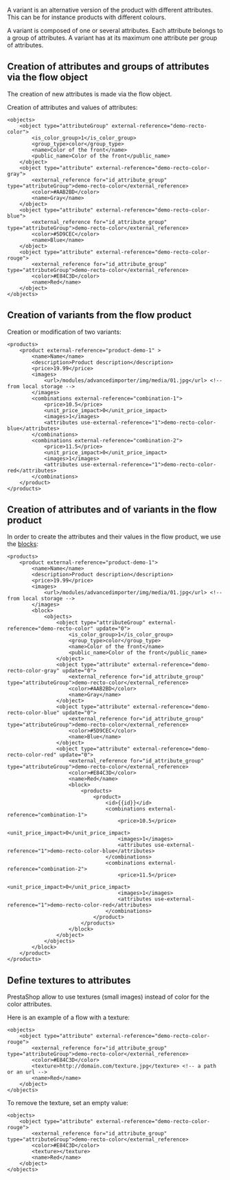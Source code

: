 A variant is an alternative version of the product with different attributes. This can be for instance products with different colours. 

A variant is composed of one or several attributes. Each attribute belongs to a group of attributes. A variant has at its maximum one attribute per group of attributes. 

## Creation of attributes and groups of attributes via the flow object

The creation of new attributes is made via the flow object.

Creation of attributes and values of attributes:

```
<objects>
	<object type="attributeGroup" external-reference="demo-recto-color">
		<is_color_group>1</is_color_group>
		<group_type>color</group_type>
		<name>Color of the front</name>
		<public_name>Color of the front</public_name>
	</object>
	<object type="attribute" external-reference="demo-recto-color-gray">
		<external_reference for="id_attribute_group" type="attributeGroup">demo-recto-color</external_reference>
		<color>#AAB2BD</color>
		<name>Gray</name>
	</object>
	<object type="attribute" external-reference="demo-recto-color-blue">
		<external_reference for="id_attribute_group" type="attributeGroup">demo-recto-color</external_reference>
		<color>#5D9CEC</color>
		<name>Blue</name>
	</object>
	<object type="attribute" external-reference="demo-recto-color-rouge">
		<external_reference for="id_attribute_group" type="attributeGroup">demo-recto-color</external_reference>
		<color>#E84C3D</color>
		<name>Red</name>
	</object>
</objects>
```

## Creation of variants from the flow product 

Creation or modification of two variants:

```
<products>
	<product external-reference="product-demo-1" >
		<name>Name</name>
		<description>Product description</description>
		<price>19.99</price>
		<images>
			<url>/modules/advancedimporter/img/media/01.jpg</url> <!-- from local storage -->
		</images>
		<combinations external-reference="combination-1">
			<price>10.5</price>
			<unit_price_impact>0</unit_price_impact>
			<images>1</images>
			<attributes use-external-reference="1">demo-recto-color-blue</attributes>
		</combinations>
		<combinations external-reference="combination-2">
			<price>11.5</price>
			<unit_price_impact>0</unit_price_impact>
			<images>1</images>
			<attributes use-external-reference="1">demo-recto-color-red</attributes>
		</combinations>
	</product>
</products>
```

## Creation of attributes and of variants in the flow product 

In order to create the attributes and their values in the flow product, we use the [blocks](Basics_About_XML):

```
<products>
	<product external-reference="product-demo-1">
		<name>Name</name>
		<description>Product description</description>
		<price>19.99</price>
		<images>
			<url>/modules/advancedimporter/img/media/01.jpg</url> <!-- from local storage -->
		</images>
		<block>
			<objects>
				<object type="attributeGroup" external-reference="demo-recto-color" update="0">
					<is_color_group>1</is_color_group>
					<group_type>color</group_type>
					<name>Color of the front</name>
					<public_name>Color of the front</public_name>
				</object>
				<object type="attribute" external-reference="demo-recto-color-gray" update="0">
					<external_reference for="id_attribute_group" type="attributeGroup">demo-recto-color</external_reference>
					<color>#AAB2BD</color>
					<name>Gray</name>
				</object>
				<object type="attribute" external-reference="demo-recto-color-blue" update="0">
					<external_reference for="id_attribute_group" type="attributeGroup">demo-recto-color</external_reference>
					<color>#5D9CEC</color>
					<name>Blue</name>
				</object>
				<object type="attribute" external-reference="demo-recto-color-red" update="0">
					<external_reference for="id_attribute_group" type="attributeGroup">demo-recto-color</external_reference>
					<color>#E84C3D</color>
					<name>Red</name>
					<block>
						<products>
							<product>
								<id>{{id}}</id>
								<combinations external-reference="combination-1">
									<price>10.5</price>
									<unit_price_impact>0</unit_price_impact>
									<images>1</images>
									<attributes use-external-reference="1">demo-recto-color-blue</attributes>
								</combinations>
								<combinations external-reference="combination-2">
									<price>11.5</price>
									<unit_price_impact>0</unit_price_impact>
									<images>1</images>
									<attributes use-external-reference="1">demo-recto-color-red</attributes>
								</combinations>
							</product>
						</products>
					</block>
				</object>
			</objects>
		</block>
	</product>
</products>
```

## Define textures to attributes

PrestaShop allow to use textures (small images) instead of color for the color attributes.

Here is an example of a flow with a texture:
```
<objects>
	<object type="attribute" external-reference="demo-recto-color-rouge">
		<external_reference for="id_attribute_group" type="attributeGroup">demo-recto-color</external_reference>
		<color>#E84C3D</color>
		<texture>http://domain.com/texture.jpg</texture> <!-- a path or an url -->
		<name>Red</name>
	</object>
</objects>
```

To remove the texture, set an empty value:
```
<objects>
	<object type="attribute" external-reference="demo-recto-color-rouge">
		<external_reference for="id_attribute_group" type="attributeGroup">demo-recto-color</external_reference>
		<color>#E84C3D</color>
		<texture></texture>
		<name>Red</name>
	</object>
</objects>
```
